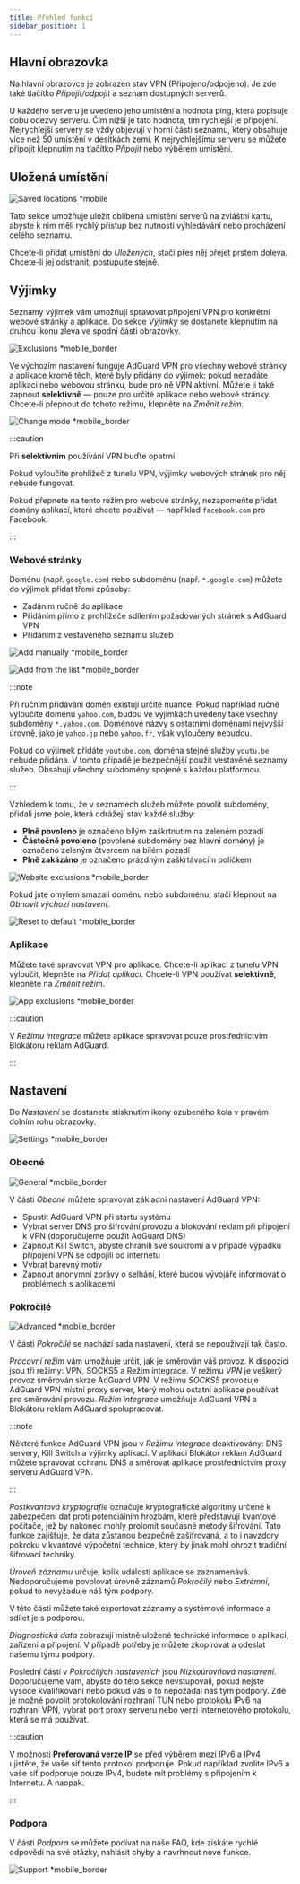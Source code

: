 ```yaml
---
title: Přehled funkcí
sidebar_position: 1
---
```


## Hlavní obrazovka

Na hlavní obrazovce je zobrazen stav VPN (Připojeno/odpojeno). Je zde také tlačítko *Připojit/odpojit* a seznam dostupných serverů.

U každého serveru je uvedeno jeho umístění a hodnota ping, která popisuje dobu odezvy serveru. Čím nižší je tato hodnota, tím rychlejší je připojení. Nejrychlejší servery se vždy objevují v horní části seznamu, který obsahuje více než 50 umístění v desítkách zemí. K nejrychlejšímu serveru se můžete připojit klepnutím na tlačítko *Připojit* nebo výběrem umístění.

## Uložená umístění

![Saved locations *mobile](https://cdn.adguard-vpn.com/content/kb/vpn/android/saved-loc_en.png)

Tato sekce umožňuje uložit oblíbená umístění serverů na zvláštní kartu, abyste k nim měli rychlý přístup bez nutnosti vyhledávání nebo procházení celého seznamu.

Chcete-li přidat umístění do *Uložených*, stačí přes něj přejet prstem doleva. Chcete-li jej odstranit, postupujte stejně.

## Výjimky

Seznamy výjimek vám umožňují spravovat připojení VPN pro konkrétní webové stránky a aplikace. Do sekce *Výjimky* se dostanete klepnutím na druhou ikonu zleva ve spodní části obrazovky.

![Exclusions *mobile_border](https://cdn.adguard-vpn.com/content/kb/vpn/android/exclusions.jpg)

Ve výchozím nastavení funguje AdGuard VPN pro všechny webové stránky a aplikace kromě těch, které byly přidány do výjimek: pokud nezadáte aplikaci nebo webovou stránku, bude pro ně VPN aktivní. Můžete ji také zapnout **selektivně** — pouze pro určité aplikace nebo webové stránky. Chcete-li přepnout do tohoto režimu, klepněte na *Změnit režim*.

![Change mode *mobile_border](https://cdn.adguard-vpn.com/content/kb/vpn/android/change_mode.jpg)

:::caution

Při **selektivním** používání VPN buďte opatrní.

Pokud vyloučíte prohlížeč z tunelu VPN, výjimky webových stránek pro něj nebude fungovat.

Pokud přepnete na tento režim pro webové stránky, nezapomeňte přidat domény aplikací, které chcete používat — například `facebook.com` pro Facebook.

:::

### Webové stránky

Doménu (např. `google.com`) nebo subdoménu (např. `*.google.com`) můžete do výjimek přidat třemi způsoby:

- Zadáním ručně do aplikace
- Přidáním přímo z prohlížeče sdílením požadovaných stránek s AdGuard VPN
- Přidáním z vestavěného seznamu služeb

![Add manually *mobile_border](https://cdn.adguard-vpn.com/content/kb/vpn/android/manually.jpg)

![Add from the list *mobile_border](https://cdn.adguard-vpn.com/content/kb/vpn/android/from_list.jpg)

:::note

Při ručním přidávání domén existují určité nuance. Pokud například ručně vyloučíte doménu `yahoo.com`, budou ve výjimkách uvedeny také všechny subdomény `*.yahoo.com`. Doménové názvy s ostatními doménami nejvyšší úrovně, jako je `yahoo.jp` nebo `yahoo.fr`, však vyloučeny nebudou.

Pokud do výjimek přidáte `youtube.com`, doména stejné služby `youtu.be` nebude přidána. V tomto případě je bezpečnější použít vestavěné seznamy služeb. Obsahují všechny subdomény spojené s každou platformou.

:::

Vzhledem k tomu, že v seznamech služeb můžete povolit subdomény, přidali jsme pole, která odrážejí stav každé služby:

- **Plně povoleno** je označeno bílým zaškrtnutím na zeleném pozadí
- **Částečně povoleno** (povolené subdomény bez hlavní domény) je označeno zeleným čtvercem na bílém pozadí
- **Plně zakázáno** je označeno prázdným zaškrtávacím políčkem

![Website exclusions *mobile_border](https://cdn.adguard-vpn.com/content/kb/vpn/android/websites.png)

Pokud jste omylem smazali doménu nebo subdoménu, stačí klepnout na *Obnovit výchozí nastavení*.

![Reset to default *mobile_border](https://cdn.adguard-vpn.com/content/kb/vpn/android/reset.jpg)

### Aplikace

Můžete také spravovat VPN pro aplikace. Chcete-li aplikaci z tunelu VPN vyloučit, klepněte na *Přidat aplikaci*. Chcete-li VPN používat **selektivně**, klepněte na *Změnit režim*.

![App exclusions *mobile_border](https://cdn.adguard-vpn.com/content/kb/vpn/android/apps.jpg)

:::caution

V *Režimu integrace* můžete aplikace spravovat pouze prostřednictvím Blokátoru reklam AdGuard.

:::

## Nastavení

Do *Nastavení* se dostanete stisknutím ikony ozubeného kola v pravém dolním rohu obrazovky.

![Settings *mobile_border](https://cdn.adguard-vpn.com/content/kb/vpn/android/settings.jpg)

### Obecné

![General *mobile_border](https://cdn.adguard-vpn.com/content/kb/vpn/android/general.jpg)

V části *Obecné* můžete spravovat základní nastavení AdGuard VPN:

- Spustit AdGuard VPN při startu systému
- Vybrat server DNS pro šifrování provozu a blokování reklam při připojení k VPN (doporučujeme použít AdGuard DNS)
- Zapnout Kill Switch, abyste chránili své soukromí a v případě výpadku připojení VPN se odpojili od internetu
- Vybrat barevný motiv
- Zapnout anonymní zprávy o selhání, které budou vývojáře informovat o problémech s aplikacemi

### Pokročilé

![Advanced *mobile_border](https://cdn.adtidy.org/blog/new/mbc4icryptoon.png)

V části *Pokročilé* se nachází sada nastavení, která se nepoužívají tak často.

*Pracovní režim* vám umožňuje určit, jak je směrován váš provoz. K dispozici jsou tři režimy: VPN, SOCKS5 a Režim integrace. V režimu *VPN* je veškerý provoz směrován skrze AdGuard VPN. V režimu *SOCKS5* provozuje AdGuard VPN místní proxy server, který mohou ostatní aplikace používat pro směrování provozu. *Režim integrace* umožňuje AdGuard VPN a Blokátoru reklam AdGuard spolupracovat.

:::note

Některé funkce AdGuard VPN jsou v *Režimu integrace* deaktivovány: DNS servery, Kill Switch a výjimky aplikací. V aplikaci Blokátor reklam AdGuard můžete spravovat ochranu DNS a směrovat aplikace prostřednictvím proxy serveru AdGuard VPN.

:::

*Postkvantová kryptografie* označuje kryptografické algoritmy určené k zabezpečení dat proti potenciálním hrozbám, které představují kvantové počítače, jež by nakonec mohly prolomit současné metody šifrování. Tato funkce zajišťuje, že data zůstanou bezpečně zašifrovaná, a to i navzdory pokroku v kvantové výpočetní technice, který by jinak mohl ohrozit tradiční šifrovací techniky.

*Úroveň záznamu* určuje, kolik událostí aplikace se zaznamenává. Nedoporučujeme povolovat úrovně záznamů *Pokročilý* nebo *Extrémní*, pokud to nevyžaduje náš tým podpory.

V této části můžete také exportovat záznamy a systémové informace a sdílet je s podporou.

*Diagnostická data* zobrazují místně uložené technické informace o aplikaci, zařízení a připojení. V případě potřeby je můžete zkopírovat a odeslat našemu týmu podpory.

Poslední částí v *Pokročilých nastaveních* jsou *Nízkoúrovňová nastavení*. Doporučujeme vám, abyste do této sekce nevstupovali, pokud nejste vysoce kvalifikovaní nebo pokud vás o to nepožádal náš tým podpory. Zde je možné povolit protokolování rozhraní TUN nebo protokolu IPv6 na rozhraní VPN, vybrat port proxy serveru nebo verzi Internetového protokolu, která se má používat.

:::caution

V možnosti **Preferovaná verze IP** se před výběrem mezi IPv6 a IPv4 ujistěte, že vaše síť tento protokol podporuje. Pokud například zvolíte IPv6 a vaše síť podporuje pouze IPv4, budete mít problémy s připojením k Internetu. A naopak.

:::

### Podpora

V části *Podpora* se můžete podívat na naše FAQ, kde získáte rychlé odpovědi na své otázky, nahlásit chyby a navrhnout nové funkce.

![Support *mobile_border](https://cdn.adguard-vpn.com/content/kb/vpn/android/support.jpg)
